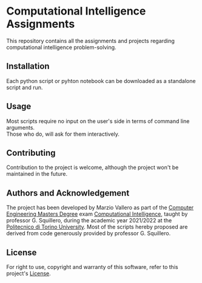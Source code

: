# Computational Intelligence Assignments  

This repository contains all the assignments and projects regarding computational intelligence problem-solving.


## Installation

Each python script or pyhton notebook can be downloaded as a standalone script and run.

## Usage

Most scripts require no input on the user's side in terms of command line arguments.  
Those who do, will ask for them interactively.

## Contributing
Contribution to the project is welcome, although the project won't be maintained in the future.

## Authors and Acknowledgement

The project has been developed by Marzio Vallero as part of the [Computer Engineering Masters Degree](https://didattica.polito.it/pls/portal30/sviluppo.offerta_formativa.corsi?p_sdu_cds=37:18&p_lang=EN) exam [Computational Intelligence](https://didattica.polito.it/pls/portal30/gap.pkg_guide.viewGap?p_cod_ins=01URROV&p_a_acc=2022&p_header=S&p_lang=en), taught by professor G. Squillero, during the academic year 2021/2022 at the [Politecnico di Torino University](https://www.polito.it/).
Most of the scripts hereby proposed are derived from code generously provided by professor G. Squillero.

## License
For right to use, copyright and warranty of this software, refer to this project's [License](License.md).

